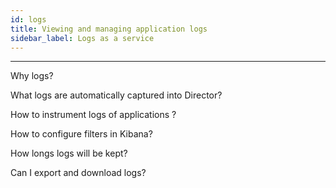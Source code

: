 ```yaml
---
id: logs
title: Viewing and managing application logs
sidebar_label: Logs as a service
---
```


------



Why logs?



What logs are automatically captured into Director?



How to instrument logs of applications ?



How to configure filters in Kibana?



How longs logs will be kept?



Can I export and download logs?

